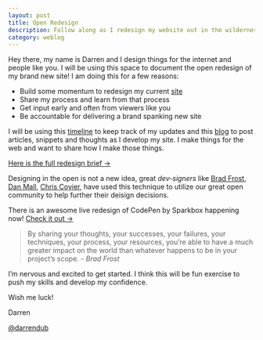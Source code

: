 ```yaml
---
layout: post
title: Open Redesign
description: Follow along as I redesign my website out in the wilderness of the Internet.
category: weblog
---
```

	

Hey there, my name is Darren and I design things for the internet and people like you. I will be using this space to document the open redesign of my brand new site! I am doing this for a few reasons:

- Build some momentum to redesign my current [site](http://darrendavenwong.com)
- Share my process and learn from that process
- Get input early and often from viewers like you
- Be accountable for delivering a brand spanking new site

I will be using this <a href="{{ site.baseurl }}/timeline/">timeline</a> to keep track of my updates and this <a href="{{ site.baseurl }}/weblog/">blog</a> to post articles, snippets and thoughts as I develop my site. I make things for the web and want to share how I make those things.

<p class="message"><a href="{{ site.baseurl }}/weblog/2015/04/17/redesign-brief/">Here is the full redesign brief &#8594;</a></p>

Designing in the open is not a new idea, great _dev-signers_ like <a href="http://bradfrost.com/blog/post/designing-in-the-open/">Brad Frost</a>, <a href="http://danielmall.com/articles/rif-element-collages/">Dan Mall</a>, <a href="https://css-tricks.com/screencasting-complete-redesign-get-access-kickstarter/">Chris Coyier</a>, have used this technique to utilize our great open community to help further their deisign decisions. 

There is an awesome live redesign of CodePen by Sparkbox happening now! [Check it out &#8594;](http://codepen.seesparkbox.com/)

<blockquote>By sharing your thoughts, your successes, your failures, your techniques, your process, your resources, you’re able to have a much greater impact on the world than whatever happens to be in your project’s scope.
	<cite>- Brad Frost</cite>
</blockquote>

I’m nervous and excited to get started. I think this will be fun exercise to push my skills and develop my confidence.

Wish me luck!

Darren

[@darrendub](http://twitter.com/darrendub)
